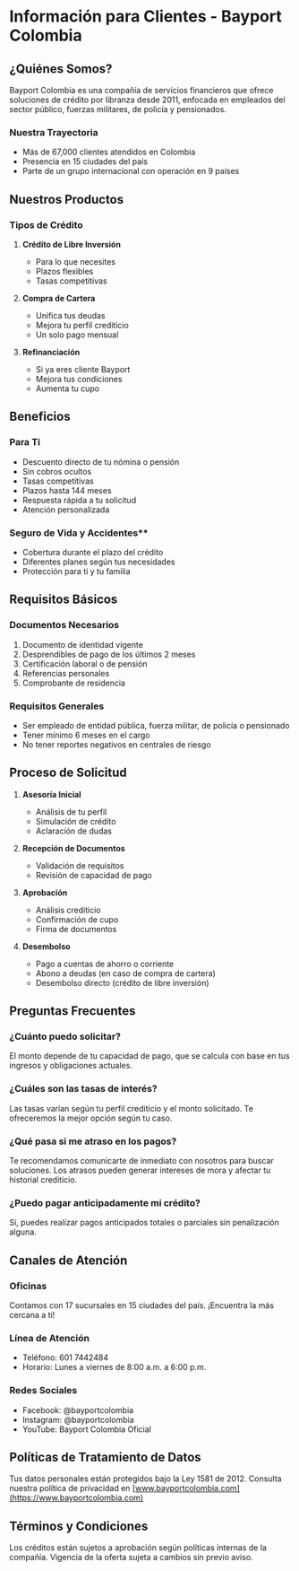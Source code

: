# Información para Clientes - Bayport Colombia

## ¿Quiénes Somos?

Bayport Colombia es una compañía de servicios financieros que ofrece soluciones de crédito por libranza desde 2011, enfocada en empleados del sector público, fuerzas militares, de policía y pensionados.

### Nuestra Trayectoria
- Más de 67,000 clientes atendidos en Colombia
- Presencia en 15 ciudades del país
- Parte de un grupo internacional con operación en 9 países

## Nuestros Productos

### Tipos de Crédito
1. **Crédito de Libre Inversión**
   - Para lo que necesites
   - Plazos flexibles
   - Tasas competitivas

2. **Compra de Cartera**
   - Unifica tus deudas
   - Mejora tu perfil crediticio
   - Un solo pago mensual

3. **Refinanciación**
   - Si ya eres cliente Bayport
   - Mejora tus condiciones
   - Aumenta tu cupo

## Beneficios

### Para Ti
- Descuento directo de tu nómina o pensión
- Sin cobros ocultos
- Tasas competitivas
- Plazos hasta 144 meses
- Respuesta rápida a tu solicitud
- Atención personalizada

### Seguro de Vida y Accidentes**
- Cobertura durante el plazo del crédito
- Diferentes planes según tus necesidades
- Protección para ti y tu familia

## Requisitos Básicos

### Documentos Necesarios
1. Documento de identidad vigente
2. Desprendibles de pago de los últimos 2 meses
3. Certificación laboral o de pensión
4. Referencias personales
5. Comprobante de residencia

### Requisitos Generales
- Ser empleado de entidad pública, fuerza militar, de policía o pensionado
- Tener mínimo 6 meses en el cargo
- No tener reportes negativos en centrales de riesgo

## Proceso de Solicitud

1. **Asesoría Inicial**
   - Análisis de tu perfil
   - Simulación de crédito
   - Aclaración de dudas

2. **Recepción de Documentos**
   - Validación de requisitos
   - Revisión de capacidad de pago

3. **Aprobación**
   - Análisis crediticio
   - Confirmación de cupo
   - Firma de documentos

4. **Desembolso**
   - Pago a cuentas de ahorro o corriente
   - Abono a deudas (en caso de compra de cartera)
   - Desembolso directo (crédito de libre inversión)

## Preguntas Frecuentes

### ¿Cuánto puedo solicitar?
El monto depende de tu capacidad de pago, que se calcula con base en tus ingresos y obligaciones actuales.

### ¿Cuáles son las tasas de interés?
Las tasas varían según tu perfil crediticio y el monto solicitado. Te ofreceremos la mejor opción según tu caso.

### ¿Qué pasa si me atraso en los pagos?
Te recomendamos comunicarte de inmediato con nosotros para buscar soluciones. Los atrasos pueden generar intereses de mora y afectar tu historial crediticio.

### ¿Puedo pagar anticipadamente mi crédito?
Sí, puedes realizar pagos anticipados totales o parciales sin penalización alguna.

## Canales de Atención

### Oficinas
Contamos con 17 sucursales en 15 ciudades del país. ¡Encuentra la más cercana a ti!

### Línea de Atención
- Teléfono: 601 7442484
- Horario: Lunes a viernes de 8:00 a.m. a 6:00 p.m.

### Redes Sociales
- Facebook: @bayportcolombia
- Instagram: @bayportcolombia
- YouTube: Bayport Colombia Oficial

## Políticas de Tratamiento de Datos
Tus datos personales están protegidos bajo la Ley 1581 de 2012. Consulta nuestra política de privacidad en [www.bayportcolombia.com](https://www.bayportcolombia.com)

## Términos y Condiciones
Los créditos están sujetos a aprobación según políticas internas de la compañía. Vigencia de la oferta sujeta a cambios sin previo aviso.
